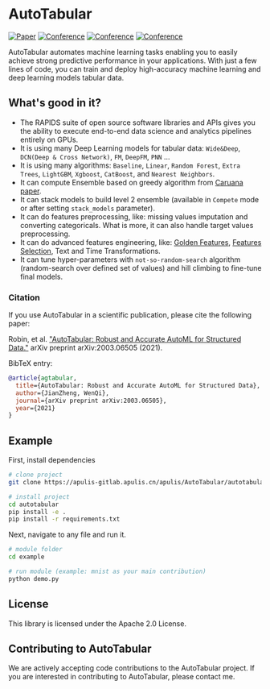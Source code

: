 # AutoTabular   

[![Paper](http://img.shields.io/badge/paper-arxiv.1001.2234-B31B1B.svg)](https://www.nature.com/articles/nature14539)
[![Conference](http://img.shields.io/badge/NeurIPS-2019-4b44ce.svg)](https://papers.nips.cc/book/advances-in-neural-information-processing-systems-31-2018)
[![Conference](http://img.shields.io/badge/ICLR-2019-4b44ce.svg)](https://papers.nips.cc/book/advances-in-neural-information-processing-systems-31-2018)
[![Conference](http://img.shields.io/badge/AnyConference-year-4b44ce.svg)](https://papers.nips.cc/book/advances-in-neural-information-processing-systems-31-2018)  


AutoTabular automates machine learning tasks enabling you to easily achieve strong predictive performance in your applications.  With just a few lines of code, you can train and deploy high-accuracy machine learning and deep learning models tabular data.



## What's good in it? 

- The RAPIDS suite of open source software libraries and APIs gives you the ability to execute end-to-end data science and analytics pipelines entirely on GPUs.
- It is using many Deep Learning models for tabular data: `Wide&Deep`,  `DCN(Deep & Cross Network)`, `FM`, `DeepFM`, `PNN` ...
- It is using many algorithms: `Baseline`, `Linear`, `Random Forest`, `Extra Trees`, `LightGBM`, `Xgboost`, `CatBoost`, and `Nearest Neighbors`.
- It can compute Ensemble based on greedy algorithm from [Caruana paper](http://www.cs.cornell.edu/~alexn/papers/shotgun.icml04.revised.rev2.pdf).
- It can stack models to build level 2 ensemble (available in `Compete` mode or after setting `stack_models` parameter).
- It can do features preprocessing, like: missing values imputation and converting categoricals. What is more, it can also handle target values preprocessing.
- It can do advanced features engineering, like: [Golden Features](https://supervised.mljar.com/features/golden_features/), [Features Selection](https://supervised.mljar.com/features/features_selection/), Text and Time Transformations.
- It can tune hyper-parameters with `not-so-random-search` algorithm (random-search over defined set of values) and hill climbing to fine-tune final models.

### Citation  
If you use AutoTabular in a scientific publication, please cite the following paper:

Robin, et al. ["AutoTabular: Robust and Accurate AutoML for Structured Data."](https://arxiv.org/abs/2003.06505) arXiv preprint arXiv:2003.06505 (2021).

BibTeX entry:

```bibtex
@article{agtabular,
  title={AutoTabular: Robust and Accurate AutoML for Structured Data},
  author={JianZheng, WenQi},
  journal={arXiv preprint arXiv:2003.06505},
  year={2021}
}
```

## Example

First, install dependencies   
```bash
# clone project   
git clone https://apulis-gitlab.apulis.cn/apulis/AutoTabular/autotabular.git

# install project   
cd autotabular
pip install -e .   
pip install -r requirements.txt
```
 Next, navigate to any file and run it.   
 ```bash
# module folder
cd example

# run module (example: mnist as your main contribution)   
python demo.py    
 ```
## License

This library is licensed under the Apache 2.0 License.

## Contributing to AutoTabular

We are actively accepting code contributions to the AutoTabular project. If you are interested in contributing to AutoTabular, please contact me.